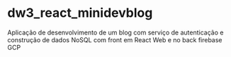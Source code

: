 # dw3_react_minidevblog
Aplicação de desenvolvimento de um blog com serviço de autenticação e construção de dados NoSQL com front em React Web e no back firebase GCP
